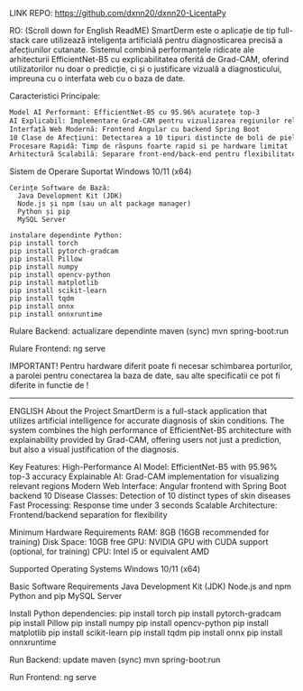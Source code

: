 LINK REPO: https://github.com/dxnn20/dxnn20-LicentaPy

RO: (Scroll down for English ReadME)
SmartDerm este o aplicație de tip full-stack care utilizează inteligența artificială pentru diagnosticarea precisă a afecțiunilor cutanate. Sistemul combină performanțele ridicate ale arhitecturii EfficientNet-B5 cu explicabilitatea oferită de Grad-CAM, 
oferind utilizatorilor nu doar o predicție, ci și o justificare vizuală a diagnosticului, impreuna cu o interfata web cu o baza de date.

Caracteristici Principale:
```txt
Model AI Performant: EfficientNet-B5 cu 95.96% acuratețe top-3
AI Explicabil: Implementare Grad-CAM pentru vizualizarea regiunilor relevante
Interfață Web Modernă: Frontend Angular cu backend Spring Boot
10 Clase de Afecțiuni: Detectarea a 10 tipuri distincte de boli de piele
Procesare Rapidă: Timp de răspuns foarte rapid si pe hardware limitat
Arhitectură Scalabilă: Separare front-end/back-end pentru flexibilitate
```
Sistem de Operare Suportat
Windows 10/11 (x64)
```
Cerințe Software de Bază:
  Java Development Kit (JDK)
  Node.js și npm (sau un alt package manager)
  Python și pip
  MySQL Server
```

```
instalare dependinte Python:
pip install torch
pip install pytorch-gradcam
pip install Pillow
pip install numpy
pip install opencv-python
pip install matplotlib
pip install scikit-learn
pip install tqdm
pip install onnx
pip install onnxruntime
```

Rulare Backend:
actualizare dependinte maven (sync)
mvn spring-boot:run

Rulare Frontend:
ng serve

IMPORTANT!
Pentru hardware diferit poate fi necesar schimbarea porturilor, a parolei pentru conectarea la baza de date, sau alte specificatii ce pot fi diferite in functie de !

------------------------------------------------------------------------------------------------------------
ENGLISH
About the Project
SmartDerm is a full-stack application that utilizes artificial intelligence for accurate diagnosis of skin conditions. The system combines the high performance of EfficientNet-B5 architecture with explainability provided by Grad-CAM, offering users not just a prediction, but also a visual justification of the diagnosis.

Key Features:
High-Performance AI Model: EfficientNet-B5 with 95.96% top-3 accuracy
Explainable AI: Grad-CAM implementation for visualizing relevant regions
Modern Web Interface: Angular frontend with Spring Boot backend
10 Disease Classes: Detection of 10 distinct types of skin diseases
Fast Processing: Response time under 3 seconds
Scalable Architecture: Frontend/backend separation for flexibility

Minimum Hardware Requirements
RAM: 8GB (16GB recommended for training)
Disk Space: 10GB free
GPU: NVIDIA GPU with CUDA support (optional, for training)
CPU: Intel i5 or equivalent AMD

Supported Operating Systems
Windows 10/11 (x64)

Basic Software Requirements
  Java Development Kit (JDK)
  Node.js and npm
  Python and pip
  MySQL Server

Install Python dependencies:
pip install torch
pip install pytorch-gradcam
pip install Pillow
pip install numpy
pip install opencv-python
pip install matplotlib
pip install scikit-learn
pip install tqdm
pip install onnx
pip install onnxruntime

Run Backend:
update maven (sync)
mvn spring-boot:run

Run Frontend:
ng serve
